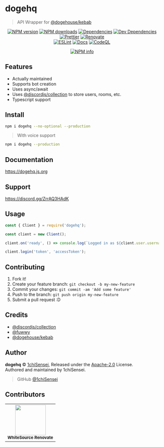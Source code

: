 # dogehq

> API Wrapper for [@dogehouse/kebab](https://npmjs.com/package/@dogehouse/kebab)

<div align="center">
	<p>
		<a href="https://www.npmjs.com/package/dogehq"><img src="https://img.shields.io/npm/v/dogehq.svg?maxAge=3600" alt="NPM version" /></a>
		<a href="https://www.npmjs.com/package/dogehq"><img src="https://img.shields.io/npm/dt/dogehq?maxAge=3600" alt="NPM downloads" /></a>
		<a href="https://david-dm.org"><img src="https://david-dm.org/DogeHQ/dogehq.svg" alt="Dependencies" /></a>
		<a href="https://david-dm.org"><img src="https://david-dm.org/DogeHQ/dogehq/dev-status.svg" alt="Dev Dependencies" /></a>
		<a href="https://prettier.io"><img src="https://img.shields.io/badge/code_style-prettier-ff69b4.svg" alt="Prettier" /></a>
		<a href="https://renovatebot.com"><img src="https://img.shields.io/badge/renovate-enabled-brightgreen.svg" alt="Renovate" /></a>
		<br />
		<a href="https://github.com/DogeHQ/dogehq"><img src="https://github.com/DogeHQ/dogehq/actions/workflows/lint.yml/badge.svg" alt="ESLint" /></a>
		<a href="https://github.com/DogeHQ/dogehq"><img src="https://github.com/DogeHQ/dogehq/actions/workflows/docs.yml/badge.svg" alt="Docs" /></a>
		<a href="https://github.com/DogeHQ/dogehq"><img src="https://github.com/DogeHQ/dogehq/actions/workflows/codeql-analysis.yml/badge.svg" alt="CodeQL" /></a>
	</p>
	<p>
		<a href="https://nodei.co/npm/dogehq/"><img src="https://nodei.co/npm/dogehq.png?downloads=true&stars=true" alt="NPM info" /></a>
	</p>
</div>

## Features

- Actually maintained
- Supports bot creation
- Uses async/await
- Uses [@discordjs/collection](https://npmjs.com/package/@discordjs/collection) to store users, rooms, etc.
- Typescript support

## Install

```bash
npm i dogehq --no-optional --production
```

> With voice support
```bash
npm i dogehq --production
```

## Documentation

https://dogehq.js.org

## Support

https://discord.gg/ZrrAQ3HAdK

## Usage

```js
const { Client } = require('dogehq');

const client = new Client();

client.on('ready', () => console.log(`Logged in as ${client.user.username} (${client.user.id}).`));

client.login('token', 'accessToken');
```

## Contributing

1. Fork it!
2. Create your feature branch: `git checkout -b my-new-feature`
3. Commit your changes: `git commit -am 'Add some feature'`
4. Push to the branch: `git push origin my-new-feature`
5. Submit a pull request :D

## Credits
- [@discordjs/collection](https://npmjs.com/package/@discordjs/collection)
- [@fuwwy](https://github.com/fuwwy)
- [@dogehouse/kebab](https://npmjs.com/package/@dogehouse/kebab)

## Author

**dogehq** © [1chiSensei](https://github.com/1chiSensei), Released under the [Apache-2.0](https://github.com/Shukaaku/dogehq/blob/main/LICENSE) License.<br>
Authored and maintained by 1chiSensei.

> GitHub [@1chiSensei](https://github.com/1chiSensei)

## Contributors
<!-- ALL-CONTRIBUTORS-LIST:START - Do not remove or modify this section -->
<!-- prettier-ignore-start -->
<!-- markdownlint-disable -->
<table>
  <tr>
    <td align="center"><a href="https://renovate.whitesourcesoftware.com/"><img src="https://avatars.githubusercontent.com/u/25180681?v=4" width="100px;" alt=""/><br /><sub><b>WhiteSource Renovate</b></sub></a></td>
  </tr>
</table>

<!-- markdownlint-restore -->
<!-- prettier-ignore-end -->

<!-- ALL-CONTRIBUTORS-LIST:END -->
